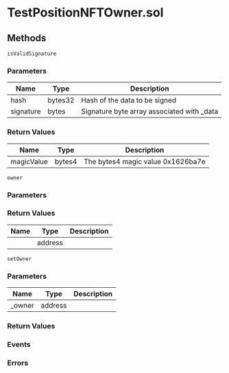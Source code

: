 
# TestPositionNFTOwner.sol

## Methods
```solidity
isValidSignature
```

### Parameters
| Name | Type | Description |
|---|---|---|
| hash | bytes32 | Hash of the data to be signed |
| signature | bytes | Signature byte array associated with _data |


### Return Values
| Name | Type | Description |
|---|---|---|
| magicValue | bytes4 | The bytes4 magic value 0x1626ba7e |

```solidity
owner
```

### Parameters

### Return Values
| Name | Type | Description |
|---|---|---|
|  | address |  |

```solidity
setOwner
```

### Parameters
| Name | Type | Description |
|---|---|---|
| _owner | address |  |


### Return Values

### Events

### Errors

